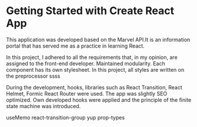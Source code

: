 # Getting Started with Create React App

This application was developed based on the Marvel API.It is an information portal that has served me as a practice in learning React.<br/>

In this project, I adhered to all the requirements that, in my opinion, are assigned to the front-end developer.
Maintained modularity. Each component has its own stylesheet. In this project, all styles are written on the preprocessor ssss


During the development, hooks, libraries such as React Transition, React Helmet, Formic React Router were used. The app was slightly SEO optimized. Own developed hooks were applied and the principle of the finite state machine was introduced.

useMemo
react-transition-group
yup
prop-types
